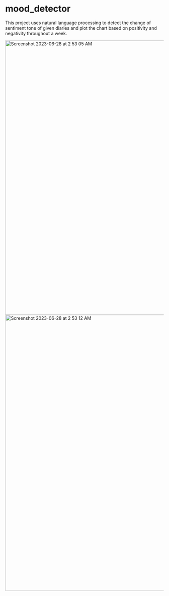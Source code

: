 # mood_detector

This project uses natural language processing to detect the change of sentiment tone of given diaries and plot the chart based on positivity and negativity throughout a week.

<img width="873" alt="Screenshot 2023-06-28 at 2 53 05 AM" src="https://github.com/shusianlyu/invoices_generation/assets/79874042/74cde285-21d0-4f0f-af3f-6c141e45a166">

<img width="878" alt="Screenshot 2023-06-28 at 2 53 12 AM" src="https://github.com/shusianlyu/invoices_generation/assets/79874042/01138abd-dee1-43ad-9760-f8553298a5f9">
